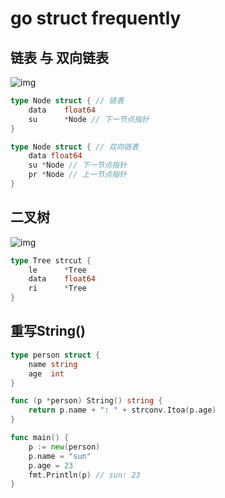 # go struct frequently

## 链表 与 双向链表

![img](res/go-struct-list.jpg)

```go
type Node struct { // 链表
    data    float64
    su      *Node // 下一节点指针
}

type Node struct { // 双向链表
    data float64
    su *Node // 下一节点指针
    pr *Node // 上一节点指针
}
```

## 二叉树

![img](res/go-struct-btree.jpg)

```go
type Tree strcut {
    le      *Tree
    data    float64
    ri      *Tree
}
```

## 重写String()

```go
type person struct {
	name string
	age  int
}

func (p *person) String() string {
	return p.name + ": " + strconv.Itoa(p.age)
}

func main() {
	p := new(person)
	p.name = "sun"
	p.age = 23
	fmt.Println(p) // sun: 23
}

```

